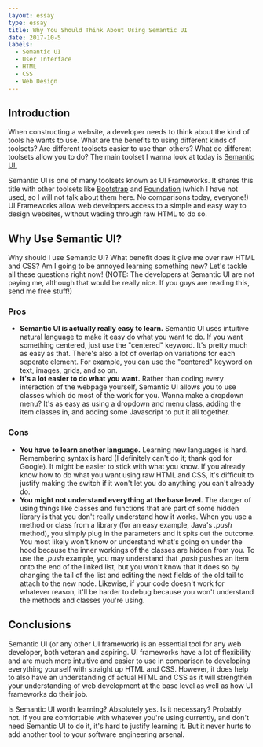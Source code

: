 ```yaml
---
layout: essay
type: essay
title: Why You Should Think About Using Semantic UI
date: 2017-10-5
labels:
  - Semantic UI
  - User Interface
  - HTML
  - CSS
  - Web Design
---
```


## Introduction

When constructing a website, a developer needs to think about the kind of tools he wants to use. What are the benefits to using different kinds of toolsets? Are different toolsets easier to use than others? What do different toolsets allow you to do? The main toolset I wanna look at today is [Semantic UI.](https://semantic-ui.com/)

Semantic UI is one of many toolsets known as UI Frameworks. It shares this title with other toolsets like [Bootstrap](http://getbootstrap.com/) and [Foundation](https://foundation.zurb.com/) (which I have not used, so I will not talk about them here. No comparisons today, everyone!) UI Frameworks allow web developers access to a simple and easy way to design websites, without wading through raw HTML to do so.

## Why Use Semantic UI?

Why should I use Semantic UI? What benefit does it give me over raw HTML and CSS? Am I going to be annoyed learning something new? Let's tackle all these questions right now! (NOTE: The developers at Semantic UI are not paying me, although that would be really nice. If you guys are reading this, send me free stuff!)

### Pros
- **Semantic UI is actually really easy to learn.** Semantic UI uses intuitive natural language to make it easy do what you want to do. If you want something centered, just use the "centered" keyword. It's pretty much as easy as that. There's also a lot of overlap on variations for each seperate element. For example, you can use the "centered" keyword on text, images, grids, and so on.
- **It's a lot easier to do what you want.** Rather than coding every interaction of the webpage yourself, Semantic UI allows you to use classes which do most of the work for you. Wanna make a dropdown menu? It's as easy as using a dropdown and menu class, adding the item classes in, and adding some Javascript to put it all together.

### Cons
- **You have to learn another language.** Learning new languages is hard. Remembering syntax is hard (I definitely can't do it; thank god for Google). It might be easier to stick with what you know. If you already know how to do what you want using raw HTML and CSS, it's difficult to justify making the switch if it won't let you do anything you can't already do.
- **You might not understand everything at the base level.** The danger of using things like classes and functions that are part of some hidden library is that you don't really understand how it works. When you use a method or class from a library (for an easy example, Java's *.push* method), you simply plug in the parameters and it spits out the outcome. You most likely won't know or understand what's going on under the hood because the inner workings of the classes are hidden from you. To use the *.push* example, you may understand that *.push* pushes an item onto the end of the linked list, but you won't know that it does so by changing the tail of the list and editing the next fields of the old tail to attach to the new node. Likewise, if your code doesn't work for whatever reason, it'll be harder to debug because you won't understand the methods and classes you're using.

## Conclusions

Semantic UI (or any other UI framework) is an essential tool for any web developer, both veteran and aspiring. UI frameworks have a lot of flexibility and are much more intuitive and easier to use in comparison to developing everything yourself with straight up HTML and CSS. However, it does help to also have an understanding of actual HTML and CSS as it will strengthen your understanding of web development at the base level as well as how UI frameworks do their job. 

Is Semantic UI worth learning? Absolutely yes. Is it necessary? Probably not. If you are comfortable with whatever you're using currently, and don't need Semantic UI to do it, it's hard to justify learning it. But it never hurts to add another tool to your software engineering arsenal.



